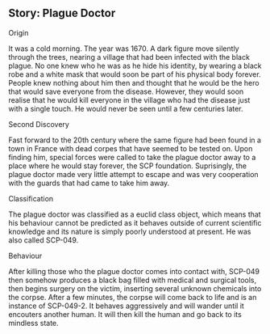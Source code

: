 ## **Story: Plague Doctor**

Origin

It was a cold morning. The year was 1670. A dark figure move silently through the trees, nearing a village that had been infected with the black plague. No one knew who he was as he hide his identity, by wearing a black robe and a white mask that would soon be part of his physical body forever. People knew nothing about him then and thought that he would be the hero that would save everyone from the disease. However, they would soon realise that he would kill everyone in the village who had the disease just with a single touch. He would never be seen until a few centuries later.

Second Discovery

Fast forward to the 20th century where the same figure had been found in a town in France with dead corpes that have seemed to be tested on. Upon finding him, special forces were called to take the plague doctor away to a place where he would stay forever, the SCP foundation. Suprisingly, the plague doctor made very little attempt to escape and was very cooperation with the guards that had came to take him away.

Classification

The plague doctor was classified as a euclid class object, which means that his behaviour cannot be predicted as it behaves outside of current scientific knowledge and its nature is simply poorly understood at present. He was also called SCP-049.

Behaviour 

After killing those who the plague doctor comes into contact with, SCP-049 then somehow produces a black bag filled with medical and surgical tools, then begins surgery on the victim, inserting several unknown chemicals into the corpse. After a few minutes, the corpse will come back to life and is an instance of SCP-049-2. It behaves aggressively and will wander until it encouters another human. It will then kill the human and go back to its mindless state.
